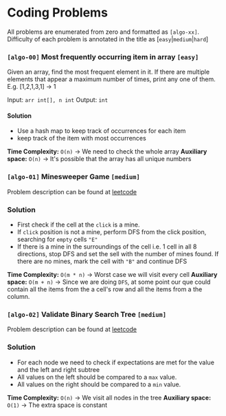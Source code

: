 # Coding Problems

All problems are enumerated from zero and formatted as `[algo-xx]`.
Difficulty of each problem is annotated in the title as [`easy`|`medium`|`hard`]

### `[algo-00]` Most frequently occurring item in array `[easy]`

Given an array, find the most frequent element in it. If there are multiple elements that appear a maximum number of times, print any one of them.
E.g. [1,2,1,3,1] -> 1

Input: `arr int[], n int`
Output: `int`

#### Solution 

- Use a hash map to keep track of occurrences for each item
- keep track of the item with most occurrences

**Time Complexity:** `O(n)` -> We need to check the whole array
**Auxiliary space:** `O(n)` -> It's possible that the array has all unique numbers

### `[algo-01]` Minesweeper Game `[medium]`

Problem description can be found at [leetcode](https://leetcode.com/problems/minesweeper/)

### Solution
- First check if the cell at the `click` is a mine.
- If `click` position is not a mine, perform DFS from the click position, searching for `empty` cells `"E"`
- If there is a mine in the surroundings of the cell i.e. 1 cell in all 8 directions, stop DFS and set the sell with the number of mines found. If there are no mines, mark the cell with `"B"` and continue DFS

**Time Complexity:** `O(m * n)` -> Worst case we will visit every cell
**Auxiliary space:** `O(m + n)` -> Since we are doing `DFS`, at some point our que could contain all the items from the a cell's row and all the items from a the column.

### `[algo-02]` Validate Binary Search Tree `[medium]`

Problem description can be found at [leetcode](https://leetcode.com/problems/validate-binary-search-tree/)

### Solution
- For each node we need to check if expectations are met for the value and the left and right subtree
- All values on the left should be compared to a `max` value.
- All values on the right should be compared to a `min` value.

**Time Complexity:** `O(n)` -> We visit all nodes in the tree
**Auxiliary space:** `O(1)` -> The extra space is constant
